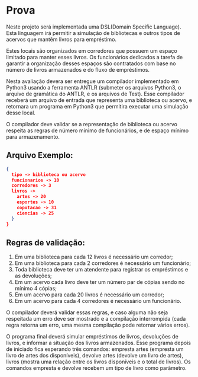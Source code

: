 # Prova
Neste projeto será implementada uma DSL(Domain Specific Language). Esta linguagem irá permitir a simulação de bibliotecas e outros tipos de acervos que mantêm livros para empréstimo.

Estes locais são organizados em corredores que possuem um espaço limitado para manter esses livros. Os funcionários dedicados a tarefa de garantir a organização desses espaços são contratados com base no número de livros armazenados e do fluxo de empréstimos.

Nesta avaliação devera ser entregue um compilador implementado em Python3 usando a ferramenta ANTLR (submeter os arquivos Python3, o arquivo de gramática do ANTLR, e os arquivos de Test). Esse compilador receberá um arquivo de entrada que representa uma biblioteca ou acervo, e retornara um programa em Python3 que permitira executar uma simulação desse local.

O compilador deve validar se a representação de biblioteca ou acervo respeita as regras de número mínimo de funcionários, e de espaço mínimo para armazenamento.

## Arquivo Exemplo:

```json
{
  tipo -> biblioteca ou acervo
  funcionarios -> 10
  corredores -> 3
  livros ->
    artes -> 20
    esportes -> 10
    coputacao -> 31
    ciencias -> 25
  }
}

```

## Regras de validação:

1. Em uma biblioteca para cada 12 livros é necessário um corredor;
1. Em uma biblioteca para cada 2 corredores é necessário um funcionário;
1. Toda biblioteca deve ter um atendente para registrar os empréstimos e as devoluções;
1. Em um acervo cada livro deve ter um número par de cópias sendo no mínimo 4 cópias;
1. Em um acervo para cada 20 livros é necessário um corredor;
1. Em um acervo para cada 4 corredores é necessário um funcionário.

O compilador deverá validar essas regras, e caso alguma não seja respeitada um erro deve ser mostrado e a compilação interrompida (cada regra retorna um erro, uma mesma compilação pode retornar vários erros).

O programa final deverá simular empréstimos de livros, devoluções de livros, e informar a situação dos livros armazenados. Esse programa depois de iniciado fica esperando três comandos: empresta artes (empresta um livro de artes dos disponíveis), devolve artes (devolve um livro de artes), livros (mostra uma relação entre os livros disponíveis e o total de livros). Os comandos empresta e devolve recebem um tipo de livro como parâmetro.
